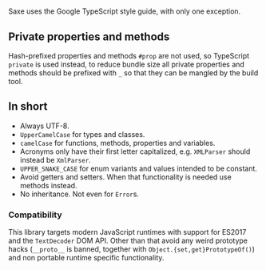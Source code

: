 #

Saxe uses the Google TypeScript style guide, with only one exception.

## Private properties and methods

Hash-prefixed properties and methods `#prop` are not used, so TypeScript `private` is used instead, to reduce bundle size all private properties and methods should be prefixed with `_` so that they can be mangled by the build tool.

## In short

- Always UTF-8.
- `UpperCamelCase` for types and classes.
- `camelCase` for functions, methods, properties and variables.
- Acronyms only have their first letter capitalized, e.g. `XMLParser` should instead be `XmlParser`.
- `UPPER_SNAKE_CASE` for enum variants and values intended to be constant.
- Avoid getters and setters. When that functionality is needed use methods instead.
- No inheritance. Not even for `Error`s.

### Compatibility

This library targets modern JavaScript runtimes with support for ES2017 and the `TextDecoder` DOM API. Other than that avoid any weird prototype hacks (`__proto__` is banned, together with `Object.{set,get}PrototypeOf()`) and non portable runtime specific functionality.

